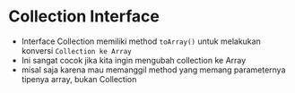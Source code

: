 # Collection Interface

- Interface Collection memiliki method `toArray()` untuk melakukan konversi `Collection ke Array`
- Ini sangat cocok jika kita ingin mengubah collection ke Array 
- misal saja karena mau memanggil method yang memang parameternya tipenya array, bukan Collection
